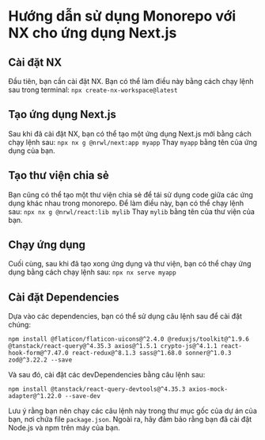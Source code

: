 # Hướng dẫn sử dụng Monorepo với NX cho ứng dụng Next.js

## Cài đặt NX

Đầu tiên, bạn cần cài đặt NX. Bạn có thể làm điều này bằng cách chạy lệnh sau trong terminal:
`npx create-nx-workspace@latest`

## Tạo ứng dụng Next.js

Sau khi đã cài đặt NX, bạn có thể tạo một ứng dụng Next.js mới bằng cách chạy lệnh sau:
`npx nx g @nrwl/next:app myapp`
Thay `myapp` bằng tên của ứng dụng của bạn.

## Tạo thư viện chia sẻ

Bạn cũng có thể tạo một thư viện chia sẻ để tái sử dụng code giữa các ứng dụng khác nhau trong monorepo. Để làm điều này, bạn có thể chạy lệnh sau:
`npx nx g @nrwl/react:lib mylib`
Thay `mylib` bằng tên của thư viện của bạn.

## Chạy ứng dụng

Cuối cùng, sau khi đã tạo xong ứng dụng và thư viện, bạn có thể chạy ứng dụng bằng cách chạy lệnh sau:
`npx nx serve myapp`

## Cài đặt Dependencies

Dựa vào các dependencies, bạn có thể sử dụng câu lệnh sau để cài đặt chúng:

```dependency
npm install @flaticon/flaticon-uicons@^2.4.0 @reduxjs/toolkit@^1.9.6 @tanstack/react-query@^4.35.3 axios@^1.5.1 crypto-js@^4.1.1 react-hook-form@^7.47.0 react-redux@^8.1.3 sass@^1.68.0 sonner@^1.0.3 zod@^3.22.2 --save

```

Và sau đó, cài đặt các devDependencies bằng câu lệnh sau:

```devDependency
npm install @tanstack/react-query-devtools@^4.35.3 axios-mock-adapter@^1.22.0 --save-dev

```

Lưu ý rằng bạn nên chạy các câu lệnh này trong thư mục gốc của dự án của bạn, nơi chứa file `package.json`. Ngoài ra, hãy đảm bảo rằng bạn đã cài đặt Node.js và npm trên máy của bạn.
